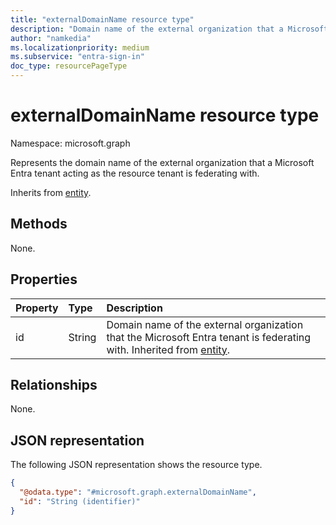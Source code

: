 ```yaml
---
title: "externalDomainName resource type"
description: "Domain name of the external organization that a Microsoft Entra tenant acting as the resource tenant is federating with."
author: "namkedia"
ms.localizationpriority: medium
ms.subservice: "entra-sign-in"
doc_type: resourcePageType
---
```


# externalDomainName resource type

Namespace: microsoft.graph

Represents the domain name of the external organization that a Microsoft Entra tenant acting as the resource tenant is federating with.

Inherits from [entity](../resources/entity.md).

## Methods
None.

## Properties
|Property|Type|Description|
|:---|:---|:---|
|id|String|Domain name of the external organization that the Microsoft Entra tenant is federating with. Inherited from [entity](../resources/entity.md).|

## Relationships
None.

## JSON representation
The following JSON representation shows the resource type.
<!-- {
  "blockType": "resource",
  "keyProperty": "id",
  "@odata.type": "microsoft.graph.externalDomainName",
  "baseType": "microsoft.graph.entity",
  "openType": false
}
-->
``` json
{
  "@odata.type": "#microsoft.graph.externalDomainName",
  "id": "String (identifier)"
}
```
